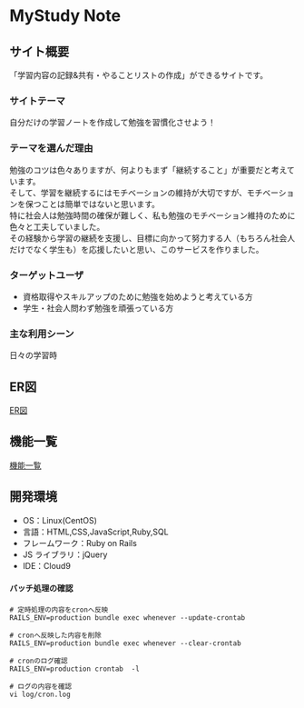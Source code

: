 # MyStudy Note

## サイト概要

「学習内容の記録&共有・やることリストの作成」ができるサイトです。

### サイトテーマ

自分だけの学習ノートを作成して勉強を習慣化させよう！

### テーマを選んだ理由

勉強のコツは色々ありますが、何よりもまず「継続すること」が重要だと考えています。<br>
そして、学習を継続するにはモチベーションの維持が大切ですが、モチベーションを保つことは簡単ではないと思います。<br>
特に社会人は勉強時間の確保が難しく、私も勉強のモチベーション維持のために色々と工夫していました。<br>
その経験から学習の継続を支援し、目標に向かって努力する人（もちろん社会人だけでなく学生も）を応援したいと思い、このサービスを作りました。

### ターゲットユーザ

- 資格取得やスキルアップのために勉強を始めようと考えている方
- 学生・社会人問わず勉強を頑張っている方

### 主な利用シーン

日々の学習時

## ER図

[ER図](https://drive.google.com/file/d/1SM3UTrxBLw9H04xEEPTkETF_sXcT-DZi/view?usp=sharing)

## 機能一覧

[機能一覧](https://docs.google.com/spreadsheets/d/1uf71gUTZzam3aA9dKymw8a_ryugLgIWPh6h5TMhJITw/edit?usp=sharing)

## 開発環境

- OS：Linux(CentOS)
- 言語：HTML,CSS,JavaScript,Ruby,SQL
- フレームワーク：Ruby on Rails
- JS ライブラリ：jQuery
- IDE：Cloud9

#### バッチ処理の確認

```
# 定時処理の内容をcronへ反映
RAILS_ENV=production bundle exec whenever --update-crontab

# cronへ反映した内容を削除
RAILS_ENV=production bundle exec whenever --clear-crontab

# cronのログ確認
RAILS_ENV=production crontab  -l

# ログの内容を確認
vi log/cron.log 
```
